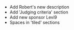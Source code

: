 - Add Robert's new description
- Add 'Judging criteria' section
- Add new sponsor Levi9
- Spaces in 'tiled' sections
